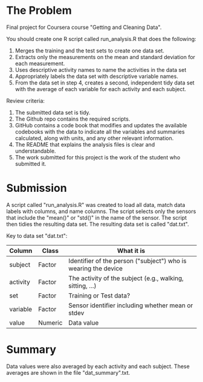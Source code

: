 # The Problem

Final project for Coursera course "Getting and Cleaning Data".

You should create one R script called run_analysis.R that does the following:
1.    Merges the training and the test sets to create one data set.
2.    Extracts only the measurements on the mean and standard deviation for each measurement.
3.    Uses descriptive activity names to name the activities in the data set
4.    Appropriately labels the data set with descriptive variable names.
5.    From the data set in step 4, creates a second, independent tidy data set with the average of each variable for each activity and each subject.

Review criteria:
1.    The submitted data set is tidy.
2.    The Github repo contains the required scripts.
3.    GitHub contains a code book that modifies and updates the available codebooks with the data to indicate all the variables and summaries calculated, along with units, and any other relevant information.
4.    The README that explains the analysis files is clear and understandable.
5.    The work submitted for this project is the work of the student who submitted it.

# Submission

A script called "run_analysis.R" was created to load all data, match data labels with columns, and name columns. The script selects only the sensors that include the "mean()" or "std()" in the name of the sensor. The script then tidies the resulting data set. The resulting data set is called "dat.txt".

Key to data set "dat.txt":  

Column   | Class   | What it is
---------|---------|-----------
subject  | Factor  | Identifier of the person ("subject") who is wearing the device
activity | Factor  | The activity of the subject (e.g., walking, sitting, ...)
set      | Factor  | Training or Test data? 
variable   | Factor  | Sensor identifier including whether mean or stdev
value    | Numeric | Data value  


# Summary
Data values were also averaged by each activity and each subject. These averages are shown in the file "dat_summary".txt. 
